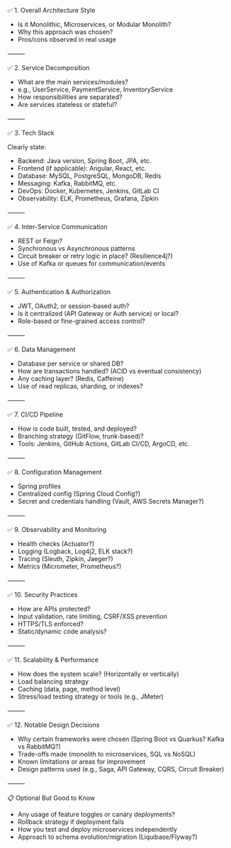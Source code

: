 ✅ 1. Overall Architecture Style
* Is it Monolithic, Microservices, or Modular Monolith?
* Why this approach was chosen?
* Pros/cons observed in real usage

⸻

✅ 2. Service Decomposition
* What are the main services/modules?
* e.g., UserService, PaymentService, InventoryService
* How responsibilities are separated?
* Are services stateless or stateful?

⸻

✅ 3. Tech Stack

Clearly state:
* Backend: Java version, Spring Boot, JPA, etc.
* Frontend (if applicable): Angular, React, etc.
* Database: MySQL, PostgreSQL, MongoDB, Redis
* Messaging: Kafka, RabbitMQ, etc.
* DevOps: Docker, Kubernetes, Jenkins, GitLab CI
* Observability: ELK, Prometheus, Grafana, Zipkin

⸻

✅ 4. Inter-Service Communication
* REST or Feign?
* Synchronous vs Asynchronous patterns
* Circuit breaker or retry logic in place? (Resilience4j?)
* Use of Kafka or queues for communication/events

⸻

✅ 5. Authentication & Authorization
* JWT, OAuth2, or session-based auth?
* Is it centralized (API Gateway or Auth service) or local?
* Role-based or fine-grained access control?

⸻

✅ 6. Data Management
* Database per service or shared DB?
* How are transactions handled? (ACID vs eventual consistency)
* Any caching layer? (Redis, Caffeine)
* Use of read replicas, sharding, or indexes?

⸻

✅ 7. CI/CD Pipeline
* How is code built, tested, and deployed?
* Branching strategy (GitFlow, trunk-based)?
* Tools: Jenkins, GitHub Actions, GitLab CI/CD, ArgoCD, etc.

⸻

✅ 8. Configuration Management
* Spring profiles
* Centralized config (Spring Cloud Config?)
* Secret and credentials handling (Vault, AWS Secrets Manager?)

⸻

✅ 9. Observability and Monitoring
* Health checks (Actuator?)
* Logging (Logback, Log4j2, ELK stack?)
* Tracing (Sleuth, Zipkin, Jaeger?)
* Metrics (Micrometer, Prometheus?)

⸻

✅ 10. Security Practices
* How are APIs protected?
* Input validation, rate limiting, CSRF/XSS prevention
* HTTPS/TLS enforced?
* Static/dynamic code analysis?

⸻

✅ 11. Scalability & Performance
* How does the system scale? (Horizontally or vertically)
* Load balancing strategy
* Caching (data, page, method level)
* Stress/load testing strategy or tools (e.g., JMeter)

⸻

✅ 12. Notable Design Decisions
* Why certain frameworks were chosen (Spring Boot vs Quarkus? Kafka vs RabbitMQ?)
* Trade-offs made (monolith to microservices, SQL vs NoSQL)
* Known limitations or areas for improvement
* Design patterns used (e.g., Saga, API Gateway, CQRS, Circuit Breaker)

⸻

📋 Optional But Good to Know
* Any usage of feature toggles or canary deployments?
* Rollback strategy if deployment fails
* How you test and deploy microservices independently
* Approach to schema evolution/migration (Liquibase/Flyway?)